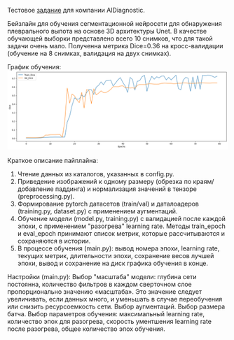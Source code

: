 Тестовое [задание](https://lightningseas.notion.site/Junior-CV-Engineer-5995a1401f3d4316a13051f7aa6a6d53#987dc626d5914b298e1e20fde140ce99) для компании AIDiagnostic.

Бейзлайн для обучения сегментационной нейросети для обнаружения плеврального выпота на основе 3D архитектуры Unet.
В качестве обучающей выборки представлено всего 10 снимков, что для такой задачи очень мало. Полученна метрика Dice=0.36 на кросс-валидации (обучение на 8 снимках, валидация на двух снимках).

График обучения:
![alt text](https://github.com/PolushinM/3D_Segmentation_pipeline/blob/master/output/graph0.png)

Краткое описание пайплайна:
1. Чтение данных из каталогов, указанных в config.py.
2. Приведение изображений к одному размеру (обрезка по краям/добавление паддинга) и нормализация значений в тензоре (preprocessing.py).
3. Формирование pytorch датасетов (train/val) и даталоадеров (training.py, dataset.py) c применением аугментаций.
4. Обучение модели (model.py, training.py) с валидацией после каждой эпохи, с применением "разогрева" learning rate. Методы train_epoch и eval_epoch принимают список метрик, которые рассчитываются и сохраняются в истории.
5. В процессе обучения (main.py): вывод номера эпохи, learning rate, текущих метрик, длительности эпохи, сохранение весов лучшей эпохи, вывод и сохранение на диск графика обучения в конце.

Настройки (main.py):
Выбор "масштаба" модели: глубина сети постоянна, количество фильтров в каждом сверточном слое пропорционально значению «масштаба». Это значение следует увеличивать, если данных много, и уменьшать в случае переобучения или снизить ресурсоемкость сети.
Выбор аугментаций.
Выбор размера батча.
Выбор параметров обучения: максимальный learning rate, количество эпох для разогрева, скорость ументшения learning rate после разогрева, общее количество эпох обучения.